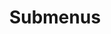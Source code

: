 ---
layout: page
title: Submenus
nav: false
nav_order: 
dropdown: true
children: 
    - title: Projects
      permalink: /publications/
    - title: divider
    - title: Projects
      permalink: /projects/
---